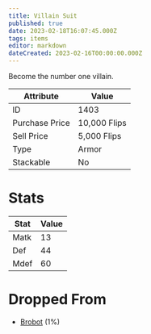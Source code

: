 ```yaml
---
title: Villain Suit
published: true
date: 2023-02-18T16:07:45.000Z
tags: items
editor: markdown
dateCreated: 2023-02-16T00:00:00.000Z
---
```


Become the number one villain.

|Attribute|Value|
|-|-|
|ID|1403|
|Purchase Price|10,000 Flips|
|Sell Price|5,000 Flips|
|Type|Armor|
|Stackable|No|

# Stats
|Stat|Value|
|-|-|
|Matk|13|
|Def|44|
|Mdef|60|

# Dropped From
 * [Brobot](/monsters/brobot.md) (1%)
